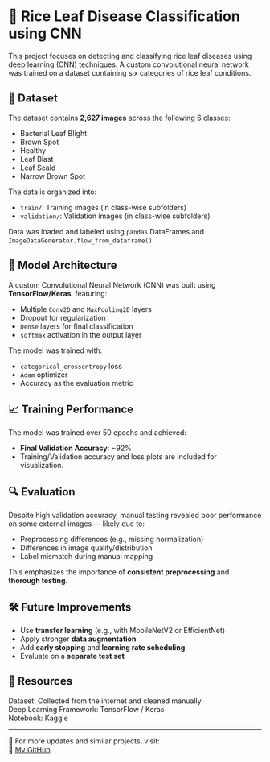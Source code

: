 # 🌾 Rice Leaf Disease Classification using CNN

This project focuses on detecting and classifying rice leaf diseases using deep learning (CNN) techniques. A custom convolutional neural network was trained on a dataset containing six categories of rice leaf conditions.

## 📁 Dataset

The dataset contains **2,627 images** across the following 6 classes:

- Bacterial Leaf Blight
- Brown Spot
- Healthy
- Leaf Blast
- Leaf Scald
- Narrow Brown Spot

The data is organized into:
- `train/`: Training images (in class-wise subfolders)
- `validation/`: Validation images (in class-wise subfolders)

Data was loaded and labeled using `pandas` DataFrames and `ImageDataGenerator.flow_from_dataframe()`.

## 🧠 Model Architecture

A custom Convolutional Neural Network (CNN) was built using **TensorFlow/Keras**, featuring:

- Multiple `Conv2D` and `MaxPooling2D` layers
- Dropout for regularization
- `Dense` layers for final classification
- `softmax` activation in the output layer

The model was trained with:
- `categorical_crossentropy` loss
- `Adam` optimizer
- Accuracy as the evaluation metric

## 📈 Training Performance

The model was trained over 50 epochs and achieved:

- **Final Validation Accuracy**: ~92%
- Training/Validation accuracy and loss plots are included for visualization.

## 🔍 Evaluation

Despite high validation accuracy, manual testing revealed poor performance on some external images — likely due to:
- Preprocessing differences (e.g., missing normalization)
- Differences in image quality/distribution
- Label mismatch during manual mapping

This emphasizes the importance of **consistent preprocessing** and **thorough testing**.

## 🛠️ Future Improvements

- Use **transfer learning** (e.g., with MobileNetV2 or EfficientNet)
- Apply stronger **data augmentation**
- Add **early stopping** and **learning rate scheduling**
- Evaluate on a **separate test set**

## 📎 Resources

Dataset: Collected from the internet and cleaned manually  
Deep Learning Framework: TensorFlow / Keras  
Notebook: Kaggle

---

📌 For more updates and similar projects, visit:  
🔗 [My GitHub](https://github.com/abdullah-farooqi/Deep_learning.git)
